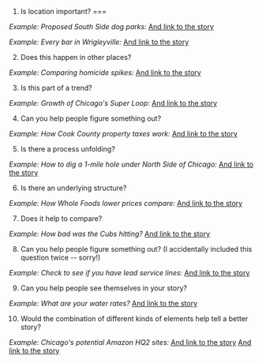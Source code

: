 1. Is location important?
===

*Example: Proposed South Side dog parks:*
[And link to the story](http://www.chicagotribune.com/news/local/breaking/ct-chicago-dog-park-north-side-met-20170126-story.html)

*Example: Every bar in Wrigleyville:*
[And link to the story](http://www.chicagotribune.com/dining/ct-wrigley-bars-each-and-every-one-htmlstory.html)

2. Does this happen in other places?

*Example: Comparing homicide spikes:*
[And link to the story](http://www.chicagotribune.com/news/data/ct-homicide-spikes-comparison-htmlstory.html)

3. Is this part of a trend?

*Example: Growth of Chicago's Super Loop:*
[And link to the story](http://www.chicagotribune.com/news/columnists/kamin/ct-chicago-building-boom-kamin-met-0903-20170908-column.html)

4. Can you help people figure something out?

*Example: How Cook County property taxes work:*
[And link to the story](http://apps.chicagotribune.com/news/watchdog/cook-county-property-tax-divide/)

5. Is there a process unfolding?

*Example: How to dig a 1-mile hole under North Side of Chicago:*
[And link to the story](http://www.chicagotribune.com/news/local/breaking/ct-albany-park-tunnel-htmlstory.html)

6. Is there an underlying structure?

*Example: How Whole Foods lower prices compare:*
[And link to the story](http://www.chicagotribune.com/business/ct-whole-foods-price-comparison-htmlstory.html)

7. Does it help to compare?

*Example: How bad was the Cubs hitting?*
[And link to the story](http://www.chicagotribune.com/sports/baseball/cubs/ct-cubs-postseason-offense-2017-htmlstory.html)

8. Can you help people figure something out?
(I accidentally included this question twice -- sorry!)

*Example: Check to see if you have lead service lines:*
[And link to the story](http://www.chicagotribune.com/news/ct-met-0207-lead-water-sidebar-graphic-htmlstory.html)

9. Can you help people see themselves in your story?

*Example: What are your water rates?*
[And link to the story](http://graphics.chicagotribune.com/news/lake-michigan-drinking-water-rates/index.html)

10. Would the combination of different kinds of elements help tell a better story?

*Example: Chicago's potential Amazon HQ2 sites:*
[And link to the story](http://www.chicagotribune.com/business/ori/ct-biz-amazon-hq2-sites-unveiled-ryan-ori-20171020-story.html)
[And link to the story](http://www.chicagotribune.com/business/ori/ct-amazon-chicago-locations-handicapped-20171020-htmlstory.html)
